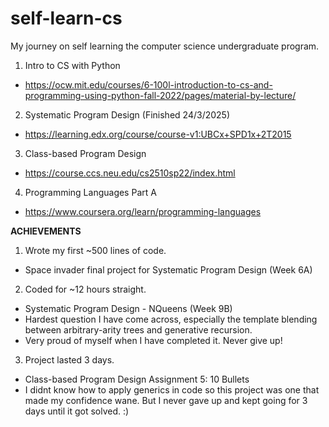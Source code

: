 # self-learn-cs
My journey on self learning the computer science undergraduate program.
1. Intro to CS with Python
- https://ocw.mit.edu/courses/6-100l-introduction-to-cs-and-programming-using-python-fall-2022/pages/material-by-lecture/

2. Systematic Program Design (Finished 24/3/2025)
- https://learning.edx.org/course/course-v1:UBCx+SPD1x+2T2015

3. Class-based Program Design
- https://course.ccs.neu.edu/cs2510sp22/index.html

4. Programming Languages Part A
- https://www.coursera.org/learn/programming-languages


**ACHIEVEMENTS**
1. Wrote my first ~500 lines of code.
- Space invader final project for Systematic Program Design (Week 6A)

2. Coded for ~12 hours straight.
- Systematic Program Design - NQueens (Week 9B)
- Hardest question I have come across, especially the template blending between arbitrary-arity trees and generative recursion.
- Very proud of myself when I have completed it. Never give up!

3. Project lasted 3 days.
- Class-based Program Design Assignment 5: 10 Bullets
- I didnt know how to apply generics in code so this project was one that made my confidence wane. But I never gave up and kept going for 3 days until it got solved. :)